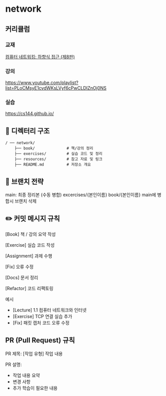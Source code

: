 # network

## 커리큘럼
### 교재
[컴퓨터 네트워킹: 하향식 접근 (제8판)](http://www.yes24.com/Product/Goods/112228953)

### 강의
https://www.youtube.com/playlist?list=PLoCMsyE1cvdWKsLVyf6cPwCLDIZnOj0NS

### 실습
https://cs144.github.io/

## 📂 디렉터리 구조
```
/ ── network/
    ├── book/              # 책/강의 정리
    ├── exercises/         # 실습 코드 및 정리
    ├── resources/         # 참고 자료 및 링크
    ├── README.md          # 저장소 개요
```

## 🌱 브랜치 전략
main: 최종 정리본 (수동 병합)
excercises/{본인이름}
book/{본인이름}
main에 병합시 브랜치 삭제

## ✏️ 커밋 메시지 규칙

[Book] 책 / 강의 요약 작성

[Exercise] 실습 코드 작성

[Assignment] 과제 수행

[Fix] 오류 수정

[Docs] 문서 정리

[Refactor] 코드 리팩토링

예시
- [Lecture] 1.1 컴퓨터 네트워크와 인터넷
- [Exercise] TCP 연결 실습 추가
- [Fix] 패킷 캡처 코드 오류 수정


## PR (Pull Request) 규칙
PR 제목: [작업 유형] 작업 내용

PR 설명:
- 작업 내용 요약
- 변경 사항
- 추가 학습이 필요한 내용
